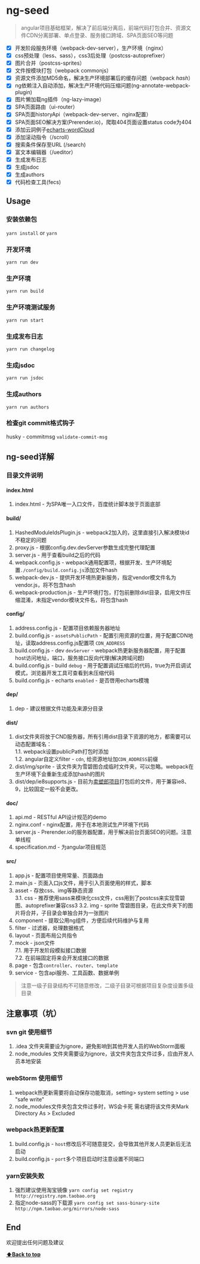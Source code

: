 # ng-seed
> angular项目基础框架，解决了前后端分离后，前端代码打包合并、资源文件CDN分离部署、单点登录、服务接口跨域、SPA页面SEO等问题    

- [x] 开发阶段服务环境（webpack-dev-server），生产环境（nginx）
- [x] css预处理（less、sass），css3后处理（postcss-autoprefixer）
- [x] 图片合并（postcss-sprites）
- [x] 文件按模块打包（webpack commonjs）
- [x] 资源文件添加MD5命名，解决生产环境部署后的缓存问题（webpack *hash*）
- [x] ng依赖注入自动添加，解决生产环境代码压缩问题(ng-annotate-webpack-plugin)
- [x] 图片懒加载ng插件（ng-lazy-image）
- [x] SPA页面路由（ui-router）
- [x] SPA页面historyApi（webpack-dev-server、nginx配置）
- [x] SPA页面SEO解决方案(Prerender.io)，爬取404页面设置status code为404
- [x] 添加云詞例子[echarts-wordCloud](https://github.com/ecomfe/echarts-wordcloud)
- [x] 添加滚动指令（/scroll）
- [x] 搜索条件保存至URL (/search)
- [x] 富文本编辑器（/ueditor）
- [x] 生成发布日志
- [x] 生成jsdoc
- [x] 生成authors
- [x] 代码检查工具(fecs)

## Usage

### 安装依赖包
`yarn install` or `yarn`

### 开发环境 
`yarn run dev`

### 生产环境
`yarn run build`

### 生产环境测试服务
`yarn run start`

### 生成发布日志
`yarn run changelog`

### 生成jsdoc
`yarn run jsdoc`

### 生成authors
`yarn run authors`

### 检查git commit格式钩子
husky - commitmsg `validate-commit-msg`


## ng-seed详解

### 目录文件说明

#### index.html
1. index.html - 为SPA唯一入口文件，百度统计脚本放于页面底部

#### build/
1. HashedModuleIdsPlugin.js - webpack2加入的，这里直接引入解决模块id不稳定的问题
2. proxy.js - 根据config.dev.devServer参数生成完整代理配置
3. server.js - 用于查看build之后的代码
4. webpack.config.js - webpack通用配置项，根据开发、生产环境配置`./config/build.config.js`添加文件hash
5. webpack-dev.js - 提供开发环境热更新服务，指定vendor模文件名为vendor.js，将不包含hash
6. webpack-production.js - 生产环境打包，打包前删除dist目录，启用文件压缩混淆，未指定vendor模块文件名，将包含hash

#### config/
1. address.config.js - 配置项目依赖服务器地址
2. build.config.js - `assetsPublicPath` - 配置引用资源的位置，用于配置CDN地址，读取address.config.js配置项 `CDN_ADDRESS`
3. build.config.js - dev `devServer` - webpack热更新服务器配置，用于配置host访问地址，端口，服务接口反向代理(解决跨域问题)
4. build.config.js - build `debug` - 用于配置调试压缩后的代码，true为开启调试模式，浏览器开发工具可查看到未压缩代码
5. build.config.js - echarts `enabled` - 是否啓用echarts模塊

#### dep/
1. dep - 建议根据文件功能及来源分目录

#### dist/
1. dist文件夹将放于CND服务器，所有引用dist目录下资源的地方，都需要可以动态配置域名：  
1.1. webpack设置publicPath打包时添加  
1.2. angular自定义filter - `cdn`, 给资源地址加`CDN_ADDRESS`前缀    
2. dist/img/sprite - 该文件夹为雪碧图合成临时文件夹，可以忽略。webpack在生产环境下会重新生成添加hash的图片
3. dist/dep/ie8supports.js - 目前为[卖塑郎项目](https://github.com/jm-team/MSL-V3/tree/master/static/dep/ie8supports)打包后的文件，用于兼容ie8、9，比较固定一般不会更改。

#### doc/
1. api.md - RESTful API设计规范的demo
2. nginx.conf - nginx配置，用于在本地测试生产环境下代码
3. server.js - Prerender.io的服务器配置，用于解决前台页面SEO的问题。注意单线程
4. specification.md - 为angular项目规范

#### src/
1. app.js - 配置项目使用常量、页面路由    
2. main.js - 页面入口js文件，用于引入页面使用的样式，脚本   
3. asset - 存放css、img等静态资源  
3.1. css - 推荐使用sass来模块化css文件，css用到了postcss来实现雪碧图、autoprefixer兼容css3
3.2. img - sprite 雪碧图目录，在此文件夹下的图片将合并，子目录会单独合并为一张图片
4. component - 提取公用ng组件，方便后续代码维护与复用
5. filter - 过滤器，处理数据格式
6. layout - 页面布局公共指令
7. mock - json文件  
7.1. 用于开发阶段模拟接口数据  
7.2. 在前端固定将来会开发成接口的数据  
8. page - 包含`controller`、`router`、`template`
9. service - 包含api服务、工具函数、数据单例
> 注意一级子目录结构不可随意修改，二级子目录可根据项目复杂度设置多级目录

## 注意事项（坑）
### svn git 使用细节
1. .idea 文件夹需要设为ignore，避免影响到其他开发人员的WebStorm面板
2. node_modules 文件夹需要设为ignore，该文件夹包含文件过多，应由开发人员本地安装

### webStorm 使用细节
1. webpack热更新需要将自动保存功能取消，setting> system setting > use "safe write"
2. node_modules文件夹包含文件过多时，WS会卡死 需右键将该文件夹Mark Directory As > Excluded

### webpack热更新配置
1. build.config.js - `host`修改后不可随意提交，会导致其他开发人员更新后无法启动
2. build.config.js - `port`多个项目启动时注意设置不同端口

### yarn安装失败
1. 强烈建议使用淘宝镜像 `yarn config set registry http://registry.npm.taobao.org`
2. 指定node-sass的下载源 `yarn config set sass-binary-site http://npm.taobao.org/mirrors/node-sass`

## End
欢迎提出任何问题及建议

**[:arrow_up:Back to top](#ng-seed)**

